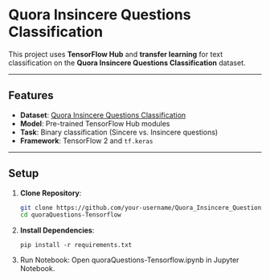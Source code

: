# Quora Insincere Questions Classification

This project uses **TensorFlow Hub** and **transfer learning** for text classification on the **Quora Insincere Questions Classification** dataset.



---

## Features

- **Dataset**: [Quora Insincere Questions Classification](https://www.kaggle.com/c/quora-insincere-questions-classification)
- **Model**: Pre-trained TensorFlow Hub modules
- **Task**: Binary classification (Sincere vs. Insincere questions)
- **Framework**: TensorFlow 2 and `tf.keras`

---

## Setup

1. **Clone Repository**:
   ```bash
   git clone https://github.com/your-username/Quora_Insincere_Questions_Classification.git
   cd quoraQuestions-Tensorflow
2. **Install Dependencies**:
   ```
   pip install -r requirements.txt
3. Run Notebook: Open quoraQuestions-Tensorflow.ipynb in Jupyter Notebook.
